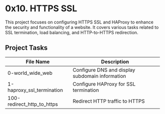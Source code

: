# 0x10. HTTPS SSL

This project focuses on configuring HTTPS SSL and HAProxy to enhance the security and functionality of a website. It covers various tasks related to SSL termination, load balancing, and HTTP-to-HTTPS redirection.


## Project Tasks

| File Name                       | Description                                     |
|---------------------------------|-------------------------------------------------|
| 0-world_wide_web                | Configure DNS and display subdomain information |
| 1-haproxy_ssl_termination       | Configure HAProxy for SSL termination           |
| 100-redirect_http_to_https      | Redirect HTTP traffic to HTTPS                   |

